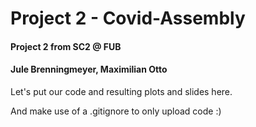# Project 2 - Covid-Assembly
#### Project 2 from SC2 @ FUB
#### Jule Brenningmeyer, Maximilian Otto

Let's put our code and resulting plots and slides here.

And make use of a .gitignore to only upload code :)
